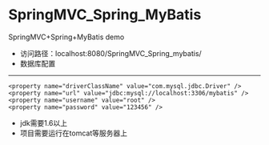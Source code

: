 # SpringMVC_Spring_MyBatis
SpringMVC+Spring+MyBatis demo

* 访问路径：localhost:8080/SpringMVC_Spring_mybatis/
* 数据库配置
---
    <property name="driverClassName" value="com.mysql.jdbc.Driver" />
    <property name="url" value="jdbc:mysql://localhost:3306/mybatis" />
    <property name="username" value="root" />
    <property name="password" value="123456" />

* jdk需要1.6以上
* 项目需要运行在tomcat等服务器上
